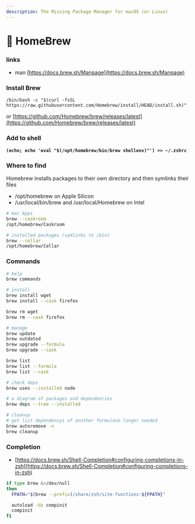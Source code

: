 ```yaml
---
description: The Missing Package Manager for macOS (or Linux)
---
```


# 🍻 HomeBrew

### links

* man [https://docs.brew.sh/Manpage](https://docs.brew.sh/Manpage)

### Install Brew

```
/bin/bash -c "$(curl -fsSL https://raw.githubusercontent.com/Homebrew/install/HEAD/install.sh)"
```

or [https://github.com/Homebrew/brew/releases/latest](https://github.com/Homebrew/brew/releases/latest)

### Add to shell

<pre class="language-bash"><code class="lang-bash"><strong>(echo; echo 'eval "$(/opt/homebrew/bin/brew shellenv)"') >> ~/.zshrc
</strong></code></pre>

### Where to find

Homebrew installs packages to their own directory and then symlinks their files

* /opt/homebrew on Apple Silicon
* /usr/local/bin/brew and /usr/local/Homebrew on Intel

```bash
# mac Apps
brew --caskroom
/opt/homebrew/Caskroom

# installed packages (symlinks to /bin)
brew --cellar
/opt/homebrew/Cellar
```

### Commands

```sh
# help
brew commands

# install
brew install wget
brew install --cask firefox

brew rm wget
brew rm --cask firefox

# manage
brew update
brew outdated
brew upgrade --formula
brew upgrade --cask

brew list
brew list --formula
brew list --cask

# check deps
brew uses --installed node

# a diagram of packages and dependencies
brew deps --tree --installed

# cleanup
# get list dependencys of another formulano longer needed
brew autoremove -n
brew cleanup
```

### Completion

* [https://docs.brew.sh/Shell-Completion#configuring-completions-in-zsh](https://docs.brew.sh/Shell-Completion#configuring-completions-in-zsh)

```bash
if type brew &>/dev/null
then
  FPATH="$(brew --prefix)/share/zsh/site-functions:${FPATH}"

  autoload -Uz compinit
  compinit
fi
```
